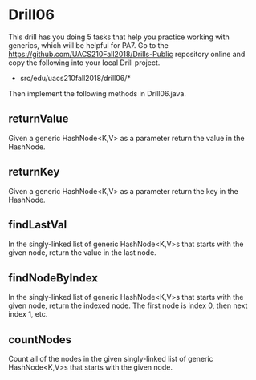 # Drill06

This drill has you doing 5 tasks that help you practice working with generics,
which will be helpful for PA7.  Go to the 
https://github.com/UACS210Fall2018/Drills-Public repository online and
copy the following into your local Drill project.

 * src/edu/uacs210fall2018/drill06/*

Then implement the following methods in Drill06.java.

## returnValue

Given a generic HashNode<K,V> as a parameter return the value in the HashNode.

## returnKey

Given a generic HashNode<K,V> as a parameter return the key in the HashNode.

## findLastVal

In the singly-linked list of generic HashNode<K,V>s that starts with the
given node, return the value in the last node.

## findNodeByIndex

In the singly-linked list of generic HashNode<K,V>s that starts with the
given node, return the indexed node.  The first node is index 0, then next
index 1, etc.

## countNodes

Count all of the nodes in the given singly-linked list of generic HashNode<K,V>s
that starts with the given node.
